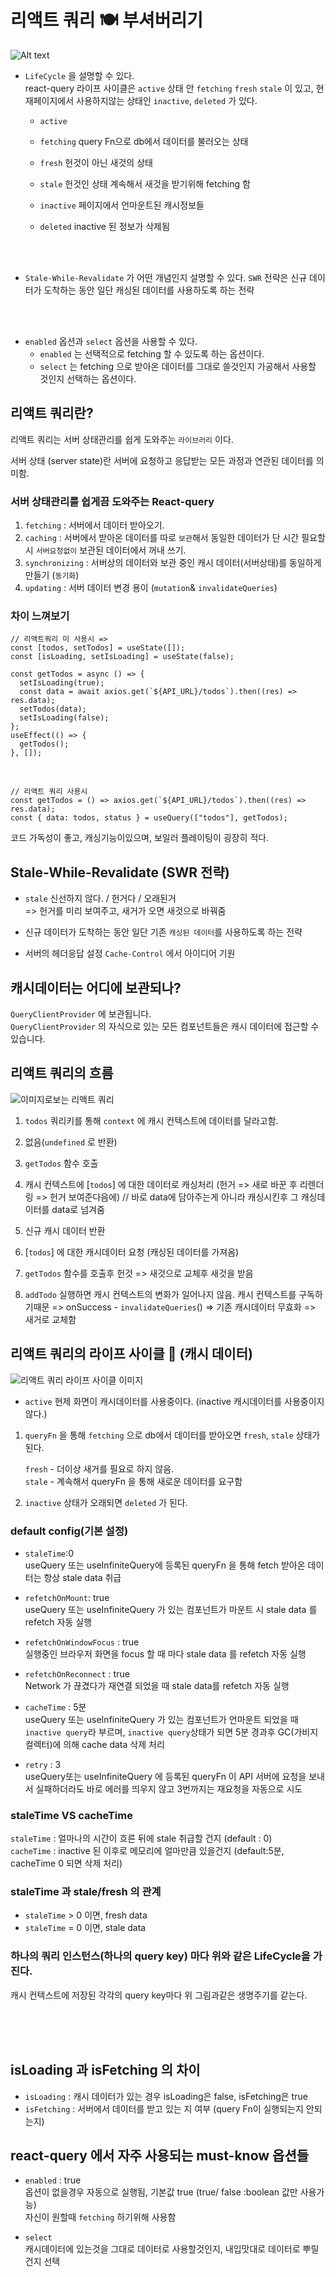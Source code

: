 # 리액트 쿼리 🍽 부셔버리기

![Alt text](../images/canIReactBG/%EB%8B%B9%EC%8B%A0%EB%8F%84%ED%95%A0%EC%88%98%EC%9E%88%EB%8B%A4%EB%A6%AC%EC%95%A1%ED%8A%B8.png)

- `LifeCycle` 을 설명할 수 있다. <br/>
  react-query 라이프 사이클은 `active` 상태 안 `fetching` `fresh` `stale` 이 있고, 현재페이지에서 사용하지않는 상태인 `inactive`, `deleted` 가 있다.

  - `active`

  - `fetching` query Fn으로 db에서 데이터를 불러오는 상태
  - `fresh` 헌것이 아닌 새것의 상태
  - `stale` 헌것인 상태 계속해서 새것을 받기위해 fetching 함

  - `inactive` 페이지에서 언마운트된 캐시정보들
  - `deleted` inactive 된 정보가 삭제됨

<br/>
<br/>

- `Stale-While-Revalidate` 가 어떤 개념인지 설명할 수 있다.
  `SWR` 전략은 신규 데이터가 도착하는 동안 일단 캐싱된 데이터를 사용하도록 하는 전략

<br/>
<br/>

- `enabled` 옵션과 `select` 옵션을 사용할 수 있다.
  - `enabled` 는 선택적으로 fetching 할 수 있도록 하는 옵션이다.
  - `select` 는 fetching 으로 받아온 데이터를 그대로 쓸것인지 가공해서 사용할 것인지 선택하는 옵션이다.

## 리액트 쿼리란?

리액트 쿼리는 서버 상태관리를 쉽게 도와주는 `라이브러리` 이다.

서버 상태 (server state)란 서버에 요청하고 응답받는 모든 과정과 연관된 데이터를 의미함. <br/>

### 서버 상태관리를 쉽게끔 도와주는 React-query

1. `fetching` : 서버에서 데이터 받아오기.
2. `caching` : 서버에서 받아온 데이터를 따로 `보관`해서 동일한 데이터가 단 시간 필요할 시 `서버요청없이` 보관된 데이터에서 꺼내 쓰기.
3. `synchronizing` : 서버상의 데이터와 보관 중인 캐시 데이터(서버상태)를 동일하게 만들기 (`동기화`)
4. `updating` : 서버 데이터 변경 용이 (`mutation`& `invalidateQueries`)

### 차이 느껴보기

```tsx
// 리액트쿼리 미 사용시 =>
const [todos, setTodos] = useState([]);
const [isLoading, setIsLoading] = useState(false);

const getTodos = async () => {
  setIsLoading(true);
  const data = await axios.get(`${API_URL}/todos`).then((res) => res.data);
  setTodos(data);
  setIsLoading(false);
};
useEffect(() => {
  getTodos();
}, []);
```

<br>

```tsx
// 리액트 쿼리 사용시
const getTodos = () => axios.get(`${API_URL}/todos`).then((res) => res.data);
const { data: todos, status } = useQuery(["todos"], getTodos);
```

코드 가독성이 좋고, 캐싱기능이있으며, 보일러 플레이팅이 굉장히 적다.

## Stale-While-Revalidate (SWR 전략)

- `stale` 신선하지 않다. / 헌거다 / 오래된거 <br/>
  => 헌거를 미리 보여주고, 새거가 오면 새것으로 바꿔줌

- 신규 데이터가 도착하는 동안 일단 기존 `캐싱된 데이터`를 사용하도록 하는 전략

- 서버의 헤더응답 설정 `Cache-Control` 에서 아이디어 기원

## 캐시데이터는 어디에 보관되나?

`QueryClientProvider` 에 보관됩니다. <br/>
`QueryClientProvider` 의 자식으로 있는 모든 컴포넌트들은 캐시 데이터에 접근할 수 있습니다.

## 리액트 쿼리의 흐름

![이미지로보는 리액트 쿼리](https://teamsparta.notion.site/image/https%3A%2F%2Fs3-us-west-2.amazonaws.com%2Fsecure.notion-static.com%2Faa13ee81-c05e-433b-8389-9a41fcdb9793%2FUntitled.png?table=block&id=356fc637-ec7d-4a6a-8070-a6d2346b355a&spaceId=83c75a39-3aba-4ba4-a792-7aefe4b07895&width=2000&userId=&cache=v2)

1. `todos` 쿼리키를 통해 `context` 에 캐시 컨텍스트에 데이터를 달라고함.
2. 없음(`undefined` 로 반환)
3. `getTodos` 함수 호출
4. 캐시 컨텍스트에 [`todos`] 에 대한 데이터로 캐싱처리 (헌거 => 새로 바꾼 후 리렌더링 => 헌거 보여준다음에) // 바로 data에 담아주는게 아니라 캐싱시킨후 그 캐싱데이터를 data로 넘겨줌
5. 신규 캐시 데이터 반환

6. [`todos`] 에 대한 캐시데이터 요청 (캐싱된 데이터를 가져옴)
7. `getTodos` 함수를 호출후 헌것 => 새것으로 교체후 새것을 받음

<!-- mutation 들 -->

8. `addTodo` 실행하면 캐시 컨텍스트의 변화가 일어나지 않음. 캐시 컨텍스트를 구독하기때문 => onSuccess - `invalidateQueries`() => 기존 캐시데이터 무효화 => 새거로 교체함

## 리액트 쿼리의 라이프 사이클 🥧 (캐시 데이터)

![리액트 쿼리 라이프 사이클 이미지](https://teamsparta.notion.site/image/https%3A%2F%2Fs3-us-west-2.amazonaws.com%2Fsecure.notion-static.com%2Fbd3f993b-c490-4373-b7b4-9d97e672948c%2FUntitled.png?table=block&id=f8e1e4a3-a315-428a-a424-6d3085500b14&spaceId=83c75a39-3aba-4ba4-a792-7aefe4b07895&width=2000&userId=&cache=v2)

- `active` 현제 화면이 캐시데이터를 사용중이다. (inactive 캐시데이터를 사용중이지 않다.)

1. `queryFn` 을 통해 `fetching` 으로 db에서 데이터를 받아오면 `fresh`, `stale` 상태가 된다.

   `fresh` - 더이상 새거를 필요로 하지 않음. <br/>
   `stale` - 계속해서 queryFn 을 통해 새로운 데이터를 요구함

2. `inactive` 상태가 오래되면 `deleted` 가 된다.

### default config(기본 설정)

- `staleTime`:0 <br/>
  useQuery 또는 useInfiniteQuery에 등록된 queryFn 을 통해 fetch 받아온 데이터는 항상 stale data 취급

- `refetchOnMount`: true <br/>
  useQuery 또는 useInfiniteQuery 가 있는 컴포넌트가 마운트 시 stale data 를 refetch 자동 실행

- `refetchOnWindowFocus` : true <br/>
  실행중인 브라우저 화면을 focus 할 때 마다 stale data 를 refetch 자동 실행

- `refetchOnReconnect` : true <br/>
  Network 가 끊겼다가 재연결 되었을 때 stale data를 refetch 자동 실행

- `cacheTime` : 5분 <br/>
  useQuery 또는 useInfiniteQuery 가 있는 컴포넌트가 언마운트 되었을 때 `inactive query`라 부르며, `inactive query`상태가 되면 5분 경과후 GC(가비지 컬렉터)에 의해 cache data 삭제 처리

- `retry` : 3 <br/>
  useQuery또는 useInfiniteQuery 에 등록된 queryFn 이 API 서버에 요청을 보내서 실패하더라도 바로 에러를 띄우지 않고 3번까지는 재요청을 자동으로 시도

### staleTime VS cacheTime

`staleTime` : 얼마나의 시간이 흐른 뒤에 stale 취급할 건지 (default : 0) <br/>
`cacheTime` : inactive 된 이후로 메모리에 얼마만큼 있을건지 (default:5분, cacheTime 0 되면 삭제 처리)

### staleTime 과 stale/fresh 의 관계

- `staleTime` > 0 이면, fresh data
- `staleTime` = 0 이면, stale data

### 하나의 쿼리 인스턴스(하나의 query key) 마다 위와 같은 LifeCycle을 가진다.

캐시 컨텍스트에 저장된 각각의 query key마다 위 그림과같은 생명주기를 같는다.

<br/>
<br/>
<br/>

## isLoading 과 isFetching 의 차이

- `isLoading` : 캐시 데이터가 있는 경우 isLoading은 false, isFetching은 true
- `isFetching` : 서버에서 데이터를 받고 있는 지 여부 (query Fn이 실행되는지 안되는지)

## react-query 에서 자주 사용되는 must-know 옵션들

- `enabled` : true <br/>
  옵션이 없을경우 자동으로 실행됨, 기본값 true (true/ false :boolean 값만 사용가능)<br/>
  자신이 원할때 `fetching` 하기위해 사용함

- `select` <br/>
  캐시데이터에 있는것을 그대로 데이터로 사용할것인지, 내입맛대로 데이터로 뿌릴건지 선택
